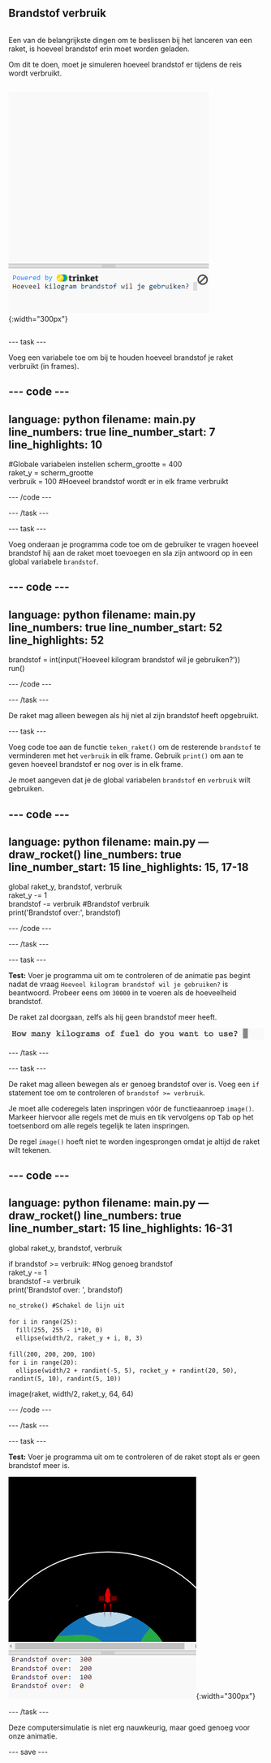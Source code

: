 ## Brandstof verbruik

<div style="display: flex; flex-wrap: wrap">
<div style="flex-basis: 200px; flex-grow: 1; margin-right: 15px;">

Een van de belangrijkste dingen om te beslissen bij het lanceren van een raket, is hoeveel brandstof erin moet worden geladen. 

Om dit te doen, moet je simuleren hoeveel brandstof er tijdens de reis wordt verbruikt.
</div>

![Het programma met een vraag in het uitvoergebied waarin wordt gevraagd hoeveel brandstof er nodig is.](images/burn_question_full.png){:width="300px"}

</div>

--- task ---

Voeg een variabele toe om bij te houden hoeveel brandstof je raket verbruikt (in frames).

--- code ---
---
language: python 
filename: main.py 
line_numbers: true 
line_number_start: 7
line_highlights: 10
---

#Globale variabelen instellen
scherm_grootte = 400   
raket_y = scherm_grootte  
verbruik = 100 #Hoeveel brandstof wordt er in elk frame verbruikt

--- /code ---

--- /task ---


--- task ---

Voeg onderaan je programma code toe om de gebruiker te vragen hoeveel brandstof hij aan de raket moet toevoegen en sla zijn antwoord op in een global variabele `brandstof`.

--- code ---
---
language: python 
filename: main.py 
line_numbers: true 
line_number_start: 52
line_highlights: 52
---

brandstof = int(input('Hoeveel kilogram brandstof wil je gebruiken?'))   
run()

--- /code ---

--- /task ---

De raket mag alleen bewegen als hij niet al zijn brandstof heeft opgebruikt.

--- task ---

Voeg code toe aan de functie `teken_raket()` om de resterende `brandstof` te verminderen met het `verbruik` in elk frame. Gebruik `print()` om aan te geven hoeveel brandstof er nog over is in elk frame.

Je moet aangeven dat je de global variabelen `brandstof` en `verbruik` wilt gebruiken.

--- code ---
---
language: python 
filename: main.py — draw_rocket() 
line_numbers: true 
line_number_start: 15
line_highlights: 15, 17-18
---

  global raket_y, brandstof, verbruik   
  raket_y -= 1   
  brandstof -= verbruik #Brandstof verbruik   
  print('Brandstof over:', brandstof)

--- /code ---

--- /task ---

--- task ---

**Test:** Voer je programma uit om te controleren of de animatie pas begint nadat de vraag `Hoeveel kilogram brandstof wil je gebruiken?` is beantwoord. Probeer eens om `30000` in te voeren als de hoeveelheid brandstof.

De raket zal doorgaan, zelfs als hij geen brandstof meer heeft.

![Het programma met een vraag in het uitvoergebied hoeveel brandstof er nodig is.](images/burn_question.png)

--- /task ---

--- task ---

De raket mag alleen bewegen als er genoeg brandstof over is. Voeg een `if` statement toe om te controleren of `brandstof >= verbruik`.

Je moet alle coderegels laten inspringen vóór de functieaanroep `image()`. Markeer hiervoor alle regels met de muis en tik vervolgens op <kbd>Tab</kbd> op het toetsenbord om alle regels tegelijk te laten inspringen.

De regel `image()` hoeft niet te worden ingesprongen omdat je altijd de raket wilt tekenen.

--- code ---
---
language: python 
filename: main.py — draw_rocket() 
line_numbers: true 
line_number_start: 15
line_highlights: 16-31
---

  global raket_y, brandstof, verbruik

  if brandstof >= verbruik: #Nog genoeg brandstof   
    raket_y -= 1   
    brandstof -= verbruik   
    print('Brandstof over: ', brandstof)   

    no_stroke() #Schakel de lijn uit   
    
    for i in range(25):   
      fill(255, 255 - i*10, 0)   
      ellipse(width/2, raket_y + i, 8, 3)    
    
    fill(200, 200, 200, 100)   
    for i in range(20):   
      ellipse(width/2 + randint(-5, 5), rocket_y + randint(20, 50), randint(5, 10), randint(5, 10))

  image(raket, width/2, raket_y, 64, 64)

--- /code ---

--- /task ---

--- task ---

**Test:** Voer je programma uit om te controleren of de raket stopt als er geen brandstof meer is.

![Afbeelding van een raket in het midden van het scherm met de vermelding 'Brandstof over: 0'.](images/burn_empty.png){:width="300px"}

--- /task ---

Deze computersimulatie is niet erg nauwkeurig, maar goed genoeg voor onze animatie.

--- save ---

